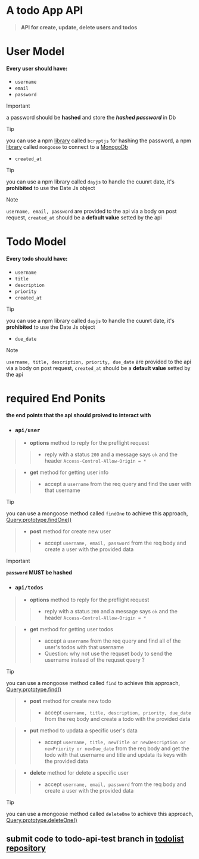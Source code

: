 # A todo App API
> #### API for create, update, delete users and todos

# User Model
#### Every user should have:
- `username`
- `email`
- `password`
> [!IMPORTANT]
> a password should be **hashed** and store the ***hashed password*** in Db

> [!TIP]
> you can use a npm [library](https://www.npmjs.com/package/bcryptjs) called `bcryptjs` for hashing the password, a npm [library](https://www.npmjs.com/package/mongoose) called `mongoose` to connect to a [MonogoDb](https://www.mongodb.com/lp/cloud/atlas/try4?utm_content=controlhterms&utm_source=google&utm_campaign=search_gs_pl_evergreen_atlas_core_prosp-brand_gic-null_emea-eg_ps-all_desktop_eng_lead&utm_term=mongodb&utm_medium=cpc_paid_search&utm_ad=e&utm_ad_campaign_id=12212624392&adgroup=115749716783&cq_cmp=12212624392&gad_source=1&gclid=EAIaIQobChMIzuqlztKrhwMVyZpoCR0AOgfhEAAYASAAEgLEC_D_BwE)  
- `created_at`
> [!TIP]
> you can use a npm library called `dayjs` to handle the cuunrt date, it's **prohibited** to use the Date Js object

> [!NOTE]
> `username, email, password` are provided to the api via a body on post request, `created_at` should be a **default value** setted by the api

# Todo Model
#### Every todo should have:
- `username`
- `title`
- `description`
- `priority`
- `created_at`
> [!TIP]
> you can use a npm library called `dayjs` to handle the cuunrt date, it's **prohibited** to use the Date Js object
- `due_date`

> [!NOTE]
> `username, title, description, priority, due_date` are provided to the api via a body on post request, `created_at` should be a **default value** setted by the api


# required End Ponits
#### the end points that the api should proived to interact with

- ### `api/user` 
> - **options** method to reply for the preflight request 
> > - reply with a status `200` and a message says `ok` and the header `Access-Control-Allow-Origin = * `

> - **get** method for getting user info
> > - accept a `username` from the req query and find the user with that username 

> [!TIP]
 you can use a mongoose method called `findOne` to achieve this approach, [Query.prototype.findOne()](https://mongoosejs.com/docs/api/query.html#Query.prototype.findOne())

> - **post** method for create new user 
> > - accept `username, email, password` from the req body and create a user with the provided data

> [!IMPORTANT]
 **`password` MUST be hashed**

- ### `api/todos` 
> - **options** method to reply for the preflight request 
> > - reply with a status `200` and a message says `ok` and the header `Access-Control-Allow-Origin = * `

> - **get** method for getting user todos
> > - accept a `username` from the req query and find all of the user's todos with that username 
> > - Question: why not use the requset body to send the username instead of the requset query ?

> [!TIP]
you can use a mongoose method called `find` to achieve this approach, [Query.prototype.find()](https://mongoosejs.com/docs/api/query.html#Query.prototype.find())

> - **post** method for create new todo 
> > - accept `username, title, description, priority, due_date` from the req body and create a todo with the provided data

> - **put** method to updata a specific user's data 
> > - accept `username, title, newTitle or newDescription or newPriority or newDue_date` from the req body and get the todo with that username and title and updata its keys with the provided data

> - **delete** method for delete a specific user 
> > - accept `username, email, password` from the req body and create a user with the provided data

> [!TIP]
 you can use a mongoose method called `deleteOne` to achieve this approach, [Query.prototype.deleteOne()](https://mongoosejs.com/docs/api/query.html#Query.prototype.deleteOne())




## submit code to todo-api-test branch in [todolist repository](https://github.com/BaHGet/todolist/tree/todo-api-test)
